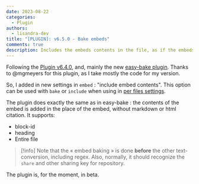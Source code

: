 ```yaml
---
date: 2023-08-22
categories:
  - Plugin
authors:
  - lisandra-dev
title: "[PLUGIN]: v6.5.0 - Bake embeds"
comments: true
description: Includes the embeds contents in the file, as if the embeds was written directly to the file!
---
```

Following the [Plugin v6.4.0](Plugin%20v6.4.0.md), and, mainly the new [easy-bake plugin](https://github.com/mgmeyers/obsidian-easy-bake/).  Thanks to @mgmeyers for this plugin, as I take mostly the code for my version.

So, I added in new settings in `embed` : "include embed contents". This option can be used with `bake` or `include` when using in [per files settings](Per%20files%20settings.md).

The plugin does exactly the same as in easy-bake : the contents of the embed is added in the place of the embed, without markdown or html citation. It supports:
- block-id
- heading
- Entire file

> [!info]
> Note that the « embed baking » is done **before** the other text-conversion, including regex. Also, normally, it should recognize the `share` and other sharing key for repository.

The plugin is, for the moment, in beta.